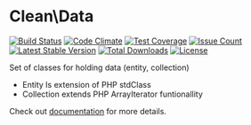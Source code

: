 # Clean\Data

[![Build Status](https://travis-ci.org/clean/data.svg?branch=master)](https://travis-ci.org/clean/data)
[![Code Climate](https://codeclimate.com/github/clean/data/badges/gpa.svg)](https://codeclimate.com/github/clean/data)
[![Test Coverage](https://codeclimate.com/github/clean/data/badges/coverage.svg)](https://codeclimate.com/github/clean/data/coverage)
[![Issue Count](https://codeclimate.com/github/clean/data/badges/issue_count.svg)](https://codeclimate.com/github/clean/data)
[![Latest Stable Version](https://poser.pugx.org/clean/data/v/stable)](https://packagist.org/packages/clean/data)
[![Total Downloads](https://poser.pugx.org/clean/data/downloads)](https://packagist.org/packages/clean/data)
[![License](https://poser.pugx.org/clean/data/license)](https://packagist.org/packages/clean/data)

Set of classes for holding data (entity, collection)

* Entity Is extension of PHP stdClass
* Collection extends PHP ArrayIterator funtionallity

Check out [documentation](docs/README.md) for more details.
